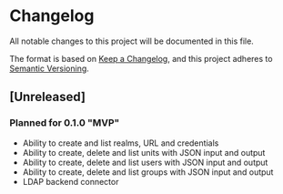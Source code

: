 # Changelog

All notable changes to this project will be documented in this file.

The format is based on [Keep a Changelog](https://keepachangelog.com/en/1.0.0/),
and this project adheres to [Semantic Versioning](https://semver.org/spec/v2.0.0.html).

## [Unreleased]

### Planned for 0.1.0 "MVP"

- Ability to create and list realms, URL and credentials
- Ability to create, delete and list units with JSON input and output
- Ability to create, delete and list users with JSON input and output
- Ability to create, delete and list groups with JSON input and output
- LDAP backend connector
